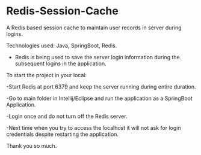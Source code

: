 # Redis-Session-Cache
A Redis based session cache to maintain user records in server during logins.

Technologies used: Java, SpringBoot, Redis.

- Redis is being used to save the server login information during the subsequent logins in the application.
  
To start the project in your local:

-Start Redis at port 6379 and keep the server running during entire duration.

-Go to main folder in Intellij/Eclipse and run the application as a SpringBoot Application.

-Login once and do not turn off the Redis server.

-Next time when you try to access the localhost it will not ask for login credentials despite restarting the application.

Thank you so much.

